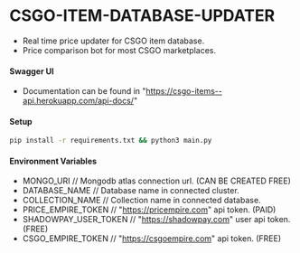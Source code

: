 # CSGO-ITEM-DATABASE-UPDATER
- Real time price updater for CSGO item database.
- Price comparison bot for most CSGO marketplaces.

#### Swagger UI
- Documentation can be found in "https://csgo-items--api.herokuapp.com/api-docs/"

#### Setup

```bash
pip install -r requirements.txt && python3 main.py
```

#### Environment Variables

- MONGO_URI // Mongodb atlas connection url. (CAN BE CREATED FREE)
- DATABASE_NAME // Database name in connected cluster.
- COLLECTION_NAME // Collection name in connected database.
- PRICE_EMPIRE_TOKEN // "https://pricempire.com" api token. (PAID)
- SHADOWPAY_USER_TOKEN // "https://shadowpay.com" user api token. (FREE)
- CSGO_EMPIRE_TOKEN // "https://csgoempire.com" api token. (FREE)